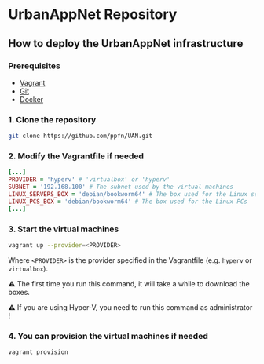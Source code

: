 # UrbanAppNet Repository

## How to deploy the UrbanAppNet infrastructure

### Prerequisites
- [Vagrant](https://www.vagrantup.com/) 
- [Git](https://git-scm.com/)
- [Docker](https://www.docker.com/)

### 1. Clone the repository
```bash
git clone https://github.com/ppfn/UAN.git
```

### 2. Modify the Vagrantfile if needed
```ruby
[...]
PROVIDER = 'hyperv' # 'virtualbox' or 'hyperv'
SUBNET = '192.168.100' # The subnet used by the virtual machines
LINUX_SERVERS_BOX = 'debian/bookworm64' # The box used for the Linux servers
LINUX_PCS_BOX = 'debian/bookworm64' # The box used for the Linux PCs
[...]
```

### 3. Start the virtual machines
```bash
vagrant up --provider=<PROVIDER>
```
Where `<PROVIDER>` is the provider specified in the Vagrantfile (e.g. `hyperv` or `virtualbox`).

:warning: The first time you run this command, it will take a while to download the boxes.

:warning: If you are using Hyper-V, you need to run this command as administrator !

### 4. You can provision the virtual machines if needed
```bash
vagrant provision
```
